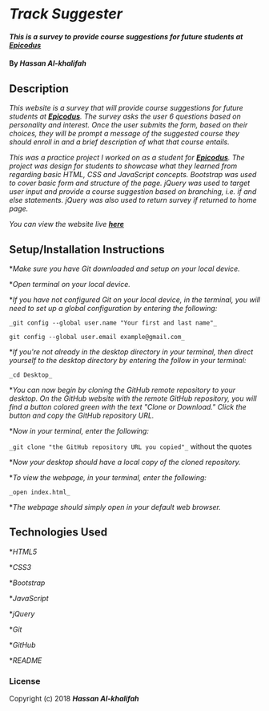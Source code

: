 # _Track Suggester_

#### _This is a survey to provide course suggestions for future students at [**Epicodus**](https://www.epicodus.com/)_

#### By _**Hassan Al-khalifah**_

## Description

_This website is a survey that will provide course suggestions for future students at [**Epicodus**](https://www.epicodus.com/). The survey asks the user 6 questions based on personality and interest. Once the user submits the form, based on their choices, they will be prompt a message of the suggested course they should enroll in and a brief description of what that course entails._

_This was a practice project I worked on as a student for [**Epicodus**](https://www.epicodus.com/). The project was design for students to showcase what they learned from regarding basic HTML, CSS and JavaScript concepts. Bootstrap was used to cover basic form and structure of the page. jQuery was used to target user input and provide a course suggestion based on branching, i.e. if and else statements. jQuery was also used to return survey if returned to home page._

_You can view the website live [**here**]()_

## Setup/Installation Instructions

*_Make sure you have Git downloaded and setup on your local device._

*_Open terminal on your local device._

*_If you have not configured Git on your local device, in the terminal, you will need to set up a global configuration by entering the following:_

```
_git config --global user.name "Your first and last name"_

git config --global user.email example@gmail.com_
```
*_If you're not already in the desktop directory in your terminal, then direct yourself to the desktop directory by entering the follow in your terminal:_

`_cd Desktop_`

*_You can now begin by cloning the GitHub remote repository to your desktop. On the GitHub website with the remote GitHub repository, you will find a button colored green with the text "Clone or Download." Click the button and copy the GitHub repository URL._

*_Now in your terminal, enter the following:_

`_git clone "the GitHub repository URL you copied"_` without the quotes

*_Now your desktop should have a local copy of the cloned repository._

*_To view the webpage, in your terminal, enter the following:_

`_open index.html_`

*_The webpage should simply open in your default web browser._

## Technologies Used

*_HTML5_

*_CSS3_

*_Bootstrap_

*_JavaScript_

*_jQuery_

*_Git_

*_GitHub_

*_README_

### License

Copyright (c) 2018 **_Hassan Al-khalifah_**
